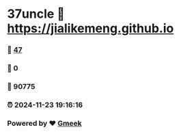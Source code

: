 # 37uncle :link: https://jialikemeng.github.io 
### :page_facing_up: [47](https://jialikemeng.github.io/tag.html) 
### :speech_balloon: 0 
### :hibiscus: 90775 
### :alarm_clock: 2024-11-23 19:16:16 
### Powered by :heart: [Gmeek](https://github.com/Meekdai/Gmeek)
